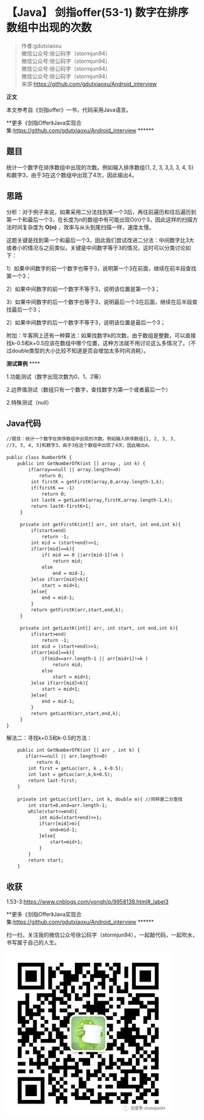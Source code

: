 # 【Java】 剑指offer(53-1) 数字在排序数组中出现的次数  
  
> 作者:gdutxiaoxu<br/> 微信公众号:徐公码字（stormjun94）<br/>微信公众号:徐公码字（stormjun94）<br/>微信公众号:徐公码字（stormjun94）<br/>微信公众号:徐公码字（stormjun94）<br/>来源:https://github.com/gdutxiaoxu/Android_interview

**正文**

本文参考自《剑指offer》一书，代码采用Java语言。

**更多《剑指Offer》Java实现合集:https://github.com/gdutxiaoxu/Android_interview ******

## 题目

统计一个数字在排序数组中出现的次数。例如输入排序数组{1, 2, 3, 3,3, 3, 4, 5}和数字3，由于3在这个数组中出现了4次，因此输出4。

## 思路

分析：对于例子来说，如果采用二分法找到某一个3后，再往前遍历和往后遍历到第一个和最后一个3，在长度为n的数组中有可能出现O(n)个3，因此这样的扫描方法时间复杂度为
**O(n)** ，效率与从头到尾扫描一样，速度太慢。

这题关键是找到第一个和最后一个3，因此我们尝试改进二分法：中间数字比3大或者小的情况与之前类似，关键是中间数字等于3的情况，这时可以分类讨论如下：

1）如果中间数字的前一个数字也等于3，说明第一个3在前面，继续在前半段查找第一个3；

2）如果中间数字的前一个数字不等于3，说明该位置是第一个3；

3）如果中间数字的后一个数字也等于3，说明最后一个3在后面，继续在后半段查找最后一个3；

2）如果中间数字的后一个数字不等于3，说明该位置是最后一个3；

附加：牛客网上还有一种算法：如果找数字k的次数，由于数组是整数，可以直接找k-0.5和k+0.5应该在数组中哪个位置，这种方法就不用讨论这么多情况了。（不过double类型的大小比较不知道是否会增加太多时间消耗）。

**测试算例** ****

1.功能测试（数字出现次数为0、1、2等）

2.边界值测试（数组只有一个数字，查找数字为第一个或者最后一个）

2.特殊测试（null）

## **Java代码**

    
    
    //题目：统计一个数字在排序数组中出现的次数。例如输入排序数组{1, 2, 3, 3,
    //3, 3, 4, 5}和数字3，由于3在这个数组中出现了4次，因此输出4。
    
    public class NumberOfK {
        public int GetNumberOfK(int [] array , int k) {
            if(array==null || array.length<=0)
                return 0;
             int firstK = getFirstK(array,0,array.length-1,k);
             if(firstK == -1)
                 return 0;
             int lastK = getLastK(array,firstK,array.length-1,k);
             return lastK-firstK+1;
         }
          
         private int getFirstK(int[] arr, int start, int end,int k){
             if(start>end)
                 return -1;
             int mid = (start+end)>>1;
             if(arr[mid]==k){
                 if( mid == 0 ||arr[mid-1]!=k )
                     return mid;
                 else
                     end = mid-1;
             }else if(arr[mid]<k){
                 start = mid+1;
             }else{
                 end = mid-1;
             }
             return getFirstK(arr,start,end,k);
         }
          
         private int getLastK(int[] arr, int start, int end,int k){
             if(start>end)
                 return -1;
             int mid = (start+end)>>1;
             if(arr[mid]==k){
                 if(mid==arr.length-1 || arr[mid+1]!=k )
                     return mid;
                 else
                     start = mid+1;
             }else if(arr[mid]<k){
                 start = mid+1;
             }else{
                 end = mid-1;
             }
             return getLastK(arr,start,end,k);
         }
    }
    

解法二：寻找k+0.5和k-0.5的方法：

    
    
        public int GetNumberOfK(int [] arr , int k) {
           if(arr==null || arr.length<=0)
               return 0;
            int first = getLoc(arr, k , k-0.5);
            int last = getLoc(arr,k,k+0.5);
            return last-first;
        }
        
        private int getLoc(int[]arr, int k, double m){ //同样是二分查找
            int start=0,end=arr.length-1;
            while(start<=end){
                int mid=(start+end)>>1;
                if(arr[mid]>m){
                    end=mid-1;
                }else{
                    start=mid+1;
                }
            }
            return start;
        }
    

## **收获**

1.53-3:https://www.cnblogs.com/yongh/p/9958138.html#_label3

**更多《剑指Offer》Java实现合集:https://github.com/gdutxiaoxu/Android_interview ******

扫一扫，关注我的微信公众号徐公码字（stormjun94），一起敲代码，一起吹水，书写属于自己的人生。

![](https://raw.githubusercontent.com/gdutxiaoxu/blog_pic/master/offer/20200722234908.png)